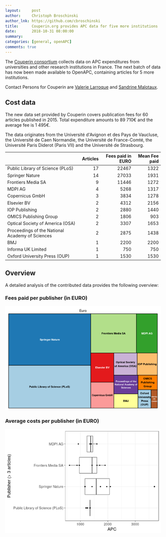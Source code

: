 ```yaml
---
layout:     post
author:     Christoph Broschinski
author_lnk: https://github.com/cbroschinski
title:      Couperin.org provides APC data for five more institutions
date:       2018-10-31 08:00:00
summary:    
categories: [general, openAPC]
comments: true
---
```





The [Couperin consortium](https://couperin.org) collects data on APC expenditures from universities and other research institutions in France. The next batch of data has now been made available to OpenAPC, containing articles for 5 more institutions.

Contact Persons for Couperin are [Valerie Larroque](mailto:valerie.larroque@couperin.org) and [Sandrine Malotaux](mailto:sandrine.malotaux@inp-toulouse.fr).

## Cost data



The new data set provided by Couperin covers publication fees for 60 articles published in 2015. Total expenditure amounts to 89 710€ and the average fee is 1 495€.

The data originates from the Université d'Avignon et des Pays de Vaucluse, the Université de Caen Normandie, the Université de France-Comté, the Université Paris Diderot (Paris VII) and the Université de Strasbourg.



|                                                | Articles| Fees paid in EURO| Mean Fee paid|
|:-----------------------------------------------|--------:|-----------------:|-------------:|
|Public Library of Science (PLoS)                |       17|             22467|          1322|
|Springer Nature                                 |       14|             27033|          1931|
|Frontiers Media SA                              |        9|             11446|          1272|
|MDPI AG                                         |        4|              5268|          1317|
|Copernicus GmbH                                 |        3|              3834|          1278|
|Elsevier BV                                     |        2|              4312|          2156|
|IOP Publishing                                  |        2|              2880|          1440|
|OMICS Publishing Group                          |        2|              1806|           903|
|Optical Society of America (OSA)                |        2|              3307|          1653|
|Proceedings of the National Academy of Sciences |        2|              2875|          1438|
|BMJ                                             |        1|              2200|          2200|
|Informa UK Limited                              |        1|               750|           750|
|Oxford University Press (OUP)                   |        1|              1530|          1530|

## Overview

A detailed analysis of the contributed data provides the following overview:

### Fees paid per publisher (in EURO)

![plot of chunk tree_couperin_2018_10_31_full](/figure/tree_couperin_2018_10_31_full-1.png)

###  Average costs per publisher (in EURO)

![plot of chunk box_couperin_2018_10_31_publisher_full](/figure/box_couperin_2018_10_31_publisher_full-1.png)
